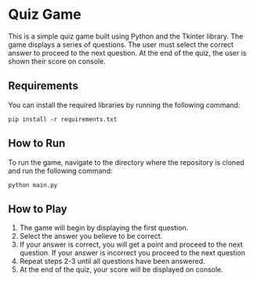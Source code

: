 # Quiz Game 

This is a simple quiz game built using Python and the Tkinter library. The game displays a series of questions. The user must select the correct answer to proceed to the next question. At the end of the quiz, the user is shown their score on console.

## Requirements

You can install the required libraries by running the following command:
```
pip install -r requirements.txt
```

## How to Run
To run the game, navigate to the directory where the repository is cloned and run the following command:
```
python main.py
```

## How to Play
1. The game will begin by displaying the first question.
2. Select the answer you believe to be correct.
3. If your answer is correct, you will get a point and proceed to the next question. If your answer is incorrect you proceed to the next question
4. Repeat steps 2-3 until all questions have been answered.
5. At the end of the quiz, your score will be displayed on console.

